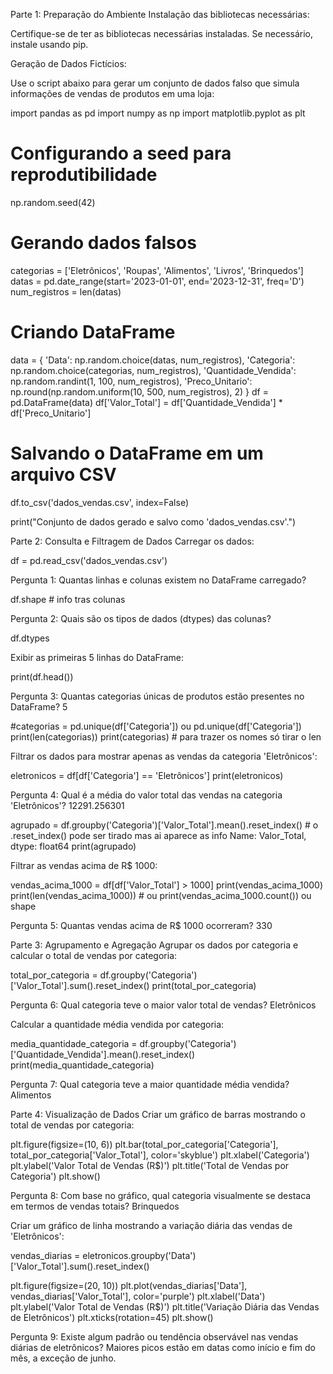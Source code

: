 Parte 1: Preparação do Ambiente
Instalação das bibliotecas necessárias:

Certifique-se de ter as bibliotecas necessárias instaladas. Se necessário, instale usando pip.

Geração de Dados Fictícios:

Use o script abaixo para gerar um conjunto de dados falso que simula informações de vendas de produtos em uma loja:

import pandas as pd
import numpy as np
import matplotlib.pyplot as plt

# Configurando a seed para reprodutibilidade
np.random.seed(42)

# Gerando dados falsos
categorias = ['Eletrônicos', 'Roupas', 'Alimentos', 'Livros', 'Brinquedos']
datas = pd.date_range(start='2023-01-01', end='2023-12-31', freq='D')
num_registros = len(datas)

# Criando DataFrame
data = {
    'Data': np.random.choice(datas, num_registros),
    'Categoria': np.random.choice(categorias, num_registros),
    'Quantidade_Vendida': np.random.randint(1, 100, num_registros),
    'Preco_Unitario': np.round(np.random.uniform(10, 500, num_registros), 2)
}
df = pd.DataFrame(data)
df['Valor_Total'] = df['Quantidade_Vendida'] * df['Preco_Unitario']

# Salvando o DataFrame em um arquivo CSV
df.to_csv('dados_vendas.csv', index=False)

print("Conjunto de dados gerado e salvo como 'dados_vendas.csv'.")

Parte 2: Consulta e Filtragem de Dados
Carregar os dados:

df = pd.read_csv('dados_vendas.csv')

Pergunta 1: Quantas linhas e colunas existem no DataFrame carregado?

df.shape    # info tras colunas

Pergunta 2: Quais são os tipos de dados (dtypes) das colunas?

df.dtypes

Exibir as primeiras 5 linhas do DataFrame:

print(df.head())

Pergunta 3: Quantas categorias únicas de produtos estão presentes no DataFrame? 5

#categorias = pd.unique(df['Categoria']) ou
pd.unique(df['Categoria'])   
print(len(categorias))
print(categorias)                     # para trazer os nomes só tirar o len

Filtrar os dados para mostrar apenas as vendas da categoria 'Eletrônicos':

eletronicos = df[df['Categoria'] == 'Eletrônicos']
print(eletronicos)

 Pergunta 4: Qual é a média do valor total das vendas na categoria 'Eletrônicos'?  12291.256301

agrupado = df.groupby('Categoria')['Valor_Total'].mean().reset_index()    # o .reset_index() pode ser tirado mas ai aparece as info Name: Valor_Total, dtype: float64
print(agrupado)


Filtrar as vendas acima de R$ 1000:

vendas_acima_1000 = df[df['Valor_Total'] > 1000]
print(vendas_acima_1000)
print(len(vendas_acima_1000))   # ou print(vendas_acima_1000.count())    ou shape

Pergunta 5: Quantas vendas acima de R$ 1000 ocorreram? 330

Parte 3: Agrupamento e Agregação
Agrupar os dados por categoria e calcular o total de vendas por categoria:

total_por_categoria = df.groupby('Categoria')['Valor_Total'].sum().reset_index()
print(total_por_categoria)

Pergunta 6: Qual categoria teve o maior valor total de vendas?  Eletrônicos

Calcular a quantidade média vendida por categoria:

media_quantidade_categoria = df.groupby('Categoria')['Quantidade_Vendida'].mean().reset_index()
print(media_quantidade_categoria)

Pergunta 7: Qual categoria teve a maior quantidade média vendida? Alimentos

Parte 4: Visualização de Dados
Criar um gráfico de barras mostrando o total de vendas por categoria:

plt.figure(figsize=(10, 6))
plt.bar(total_por_categoria['Categoria'], total_por_categoria['Valor_Total'], color='skyblue')
plt.xlabel('Categoria')
plt.ylabel('Valor Total de Vendas (R$)')
plt.title('Total de Vendas por Categoria')
plt.show()

Pergunta 8: Com base no gráfico, qual categoria visualmente se destaca em termos de vendas totais? Brinquedos

Criar um gráfico de linha mostrando a variação diária das vendas de 'Eletrônicos':

vendas_diarias = eletronicos.groupby('Data')['Valor_Total'].sum().reset_index()

plt.figure(figsize=(20, 10))
plt.plot(vendas_diarias['Data'], vendas_diarias['Valor_Total'], color='purple')
plt.xlabel('Data')
plt.ylabel('Valor Total de Vendas (R$)')
plt.title('Variação Diária das Vendas de Eletrônicos')
plt.xticks(rotation=45)
plt.show()

Pergunta 9: Existe algum padrão ou tendência observável nas vendas diárias de eletrônicos? Maiores picos estão em datas como início e fim do mês, a exceção de junho.


